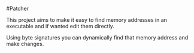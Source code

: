 #Patcher

This project aims to make it easy to find memory addresses in an executable and if wanted edit them directly.

Using byte signatures you can dynamically find that memory address and make changes.